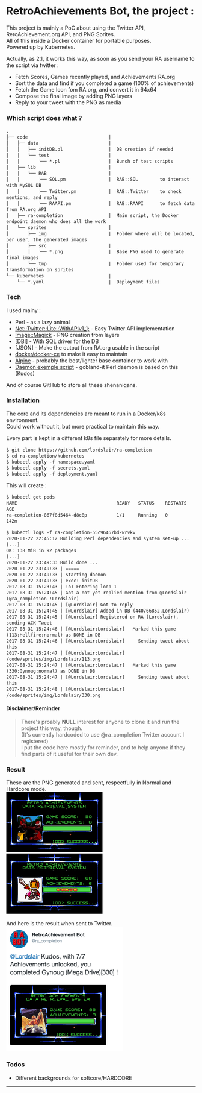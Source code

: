 # RetroAchievements Bot, the project :

This project is mainly a PoC about using the Twitter API, ReroAchievement.org API, and PNG Sprites.  
All of this inside a Docker container for portable purposes.  
Powered up by Kubernetes.  

Actually, as 2.1, it works this way, as soon as you send your RA username to the script via twitter :

 - Fetch Scores, Games recently played, and Achievements RA.org
 - Sort the data and find if you completed a game (100% of achievements)
 - Fetch the Game Icon fom RA.org, and convert it in 64x64
 - Compose the final image by adding PNG layers
 - Reply to your tweet with the PNG as media

### Which script does what ?

```
.
├── code                              |
│   ├── data                          |
│   │   ├── initDB.pl                 |  DB creation if needed
│   │   └── test                      |  
│   │       └── *.pl                  |  Bunch of test scripts
│   ├── lib                           |  
│   │   └── RAB                       |  
│   │       ├── SQL.pm                |  RAB::SQL        to interact with MySQL DB
│   │       ├── Twitter.pm            |  RAB::Twitter    to check mentions, and reply
│   │       └── RAAPI.pm              |  RAB::RAAPI      to fetch data from RA.org API
│   ├── ra-completion                 |  Main script, the Docker endpoint daemon who does all the work
│   └── sprites                       |  
│       ├── img                       |  Folder where will be located, per user, the generated images
│       ├── src                       |  
│       │   └── *.png                 |  Base PNG used to generate final images
│       └── tmp                       |  Folder used for temporary transformation on sprites
└── kubernetes                        |  
    └── *.yaml                        |  Deployment files
```

### Tech

I used mainy :

* Perl - as a lazy animal
* [Net::Twitter::Lite::WithAPIv1_1;][CPANTwitt] - Easy Twitter API implementation
* [Image::Magick][CPANIM] - PNG creation from layers
* [DBI] - With SQL driver for the DB
* [JSON] - Make the output from RA.org usable in the script
* [docker/docker-ce][docker] to make it easy to maintain
* [Alpine][alpine] - probably the best/lighter base container to work with
* [Daemon exemple script][daemon] - gobland-it Perl daemon is based on this (Kudos)

And of course GitHub to store all these shenanigans.

### Installation

The core and its dependencies are meant to run in a Docker/k8s environment.  
Could work without it, but more practical to maintain this way.  

Every part is kept in a different k8s file separately for more details.  

```
$ git clone https://github.com/lordslair/ra-completion
$ cd ra-completion/kubernetes
$ kubectl apply -f namespace.yaml
$ kubectl apply -f secrets.yaml
$ kubectl apply -f deployment.yaml
```

This will create :  

```
$ kubectl get pods
NAME                                     READY   STATUS    RESTARTS   AGE
ra-completion-867f8d5464-d8c8p           1/1     Running   0          142m
```

```
$ kubectl logs -f ra-completion-55c96467bd-wrvkv
2020-01-22 22:45:12 Building Perl dependencies and system set-up ...
[...]
OK: 138 MiB in 92 packages
[...]
2020-01-22 23:49:33 Build done ...
2020-01-22 23:49:33 | =====
2020-01-22 23:49:33 | Starting daemon
2020-01-22 23:49:33 | exec: initDB
2017-08-31 15:23:43 | :o) Entering loop 1
2017-08-31 15:24:45 | Got a not yet replied mention from @Lordslair (@ra_completion !Lordslair)
2017-08-31 15:24:45 | [@Lordslair] Got to reply
2017-08-31 15:24:45 | [@Lordslair] Added in DB (440766852,Lordslair)
2017-08-31 15:24:45 | [@Lordslair] Registered on RA (Lordslair), sending ACK Tweet
2017-08-31 15:24:46 | [@Lordslair:Lordslair]   Marked this game (113:Hellfire:normal) as DONE in DB
2017-08-31 15:24:46 | [@Lordslair:Lordslair]     Sending tweet about this
2017-08-31 15:24:47 | [@Lordslair:Lordslair]     /code/sprites/img/Lordslair/113.png
2017-08-31 15:24:47 | [@Lordslair:Lordslair]   Marked this game (330:Gynoug:normal) as DONE in DB
2017-08-31 15:24:47 | [@Lordslair:Lordslair]     Sending tweet about this
2017-08-31 15:24:48 | [@Lordslair:Lordslair]     /code/sprites/img/Lordslair/330.png
```

#### Disclaimer/Reminder

>There's proably **NULL** interest for anyone to clone it and run the project this way, though.  
>(It's currently hardcoded to use @ra_completion Twitter account I registered)  
>I put the code here mostly for reminder, and to help anyone if they find parts of it useful for their own dev.

### Result

These are the PNG generated and sent, respectfully in Normal and Hardcore mode.  
![119][119-Normal]
![6494][6494-Hardcore]  

And here is the result when sent to Twitter.  
![330][330-Twitter]

### Todos

 - Different backgrounds for softcore/HARDCORE

---
   [CPANTwitt]: <http://search.cpan.org/~mmims/Net-Twitter-Lite-0.12008/lib/Net/Twitter/Lite/WithAPIv1_1.pod>
   [CPANIM]: <http://search.cpan.org/~jcristy/PerlMagick-6.89-1/Magick.pm>
   [daemon]: <http://www.andrewault.net/2010/05/27/creating-a-perl-daemon-in-ubuntu/>
   [docker]: <https://github.com/docker/docker-ce>
   [alpine]: <https://github.com/alpinelinux>

   [119-Normal]: <https://raw.githubusercontent.com/lordslair/ra-completion/master/Screenshot-119-Normal.png>
   [6494-Hardcore]: <https://raw.githubusercontent.com/lordslair/ra-completion/master/Screenshot-6494-Hardcore.png>
   [330-Twitter]: <https://raw.githubusercontent.com/lordslair/ra-completion/master/Screenshot-330-Twitter.png>
